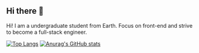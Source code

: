 ## Hi there 👋

<!--
**QiaQiadiao/QiaQiadiao** is a ✨ _special_ ✨ repository because its `README.md` (this file) appears on your GitHub profile.

Here are some ideas to get you started:

- 🔭 I’m currently working on ...
- 🌱 I’m currently learning ...
- 👯 I’m looking to collaborate on ...
- 🤔 I’m looking for help with ...
- 💬 Ask me about ...
- 📫 How to reach me: ...
- 😄 Pronouns: ...
- ⚡ Fun fact: ...
-->
Hi! I am a undergraduate student from Earth.  Focus on front-end and strive to become a full-stack engineer.

[![Top Langs](https://github-readme-stats.vercel.app/api/top-langs/?username=QiaQiadiao)](https://github.com/anuraghazra/github-readme-stats)
[![Anurag's GitHub stats](https://github-readme-stats.vercel.app/api?username=QiaQiadiao)](https://github.com/anuraghazra/github-readme-stats) 

